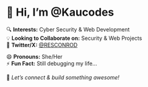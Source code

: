 # 👋 Hi, I’m @Kaucodes  

🔍 **Interests:** Cyber Security & Web Development  
💡 **Looking to Collaborate on:** Security & Web Projects   
📢 **Twitter/X:** [@RESCONROD](https://twitter.com/RESCONROD)  

😄 **Pronouns:** She/Her  
⚡ **Fun Fact:** Still debugging my life...  

🚀 *Let’s connect & build something awesome!*  


<!---
Kaucodes/Kaucodes is a ✨ special ✨ repository because its `README.md` (this file) appears on your GitHub profile.
You can click the Preview link to take a look at your changes.
--->
